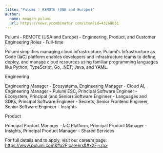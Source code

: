 ```yaml
---
title: "Pulumi : REMOTE (USA and Europe)"
author:
  name: meagan-pulumi
  url: https://news.ycombinator.com/item?id=43260031
---
```

Pulumi - REMOTE (USA and Europe) - Engineering, Product, and Customer Engineering Roles - Full-time

Pulumi simplifies managing cloud infrastructure. Pulumi&#x27;s Infrastructure as Code (IaC) platform enables developers and infrastructure teams to define, deploy, and manage cloud resources using familiar programming languages like Python, TypeScript, Go, .NET, Java, and YAML.

Engineering

Engineering Manager - Ecosystems,
Engineering Manager - Cloud AI,
Engineering Manager - Pulumi ESC,
Principal Software Engineer - Ecosystem,
Principal (and Senior) Software Engineer - Languages and SDKs,
Principal Software Engineer - Secrets,
Senior Frontend Engineer,
Senior Software Engineer - Insights

Product

Principal Product Manager - IaC Platform,
Principal Product Manager - Insights,
Principal Product Manager - Shared Services

For full details and to apply, visit our careers page: <a href="https:&#x2F;&#x2F;www.pulumi.com&#x2F;careers&#x2F;" rel="nofollow">https:&#x2F;&#x2F;www.pulumi.com&#x2F;careers&#x2F;</a>
<JobApplication />
